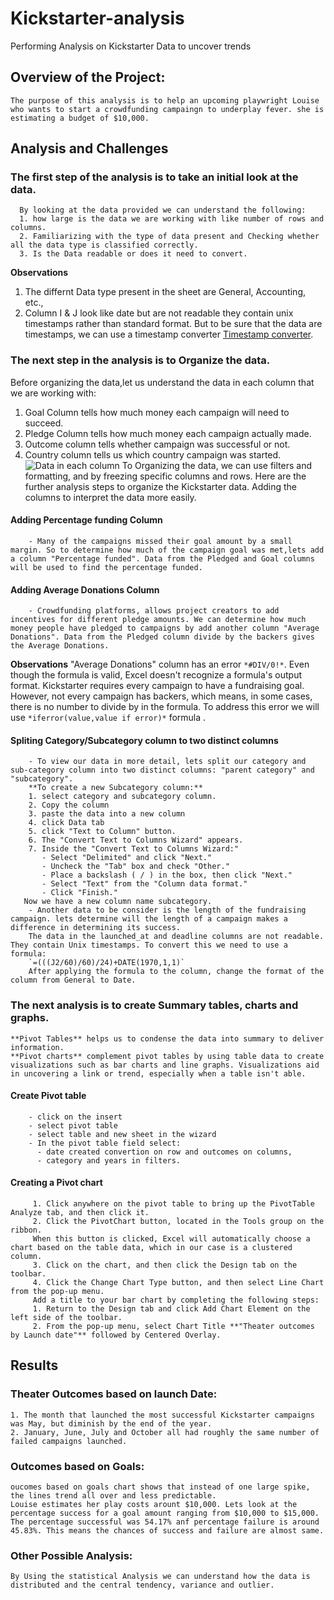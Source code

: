 # Kickstarter-analysis
Performing Analysis on Kickstarter Data to uncover trends
## Overview of the Project:
    The purpose of this analysis is to help an upcoming playwright Louise who wants to start a crowdfunding campaingn to underplay fever. she is estimating a budget of $10,000.
## Analysis and Challenges
### The first step of the analysis is to take an initial look at the data.
      By looking at the data provided we can understand the following:
      1. how large is the data we are working with like number of rows and columns. 
      2. Familiarizing with the type of data present and Checking whether all the data type is classified correctly. 
      3. Is the Data readable or does it need to convert. 
   **Observations**
1. The differnt Data type present in the sheet are General, Accounting, etc.,
2. Column I & J look like date but are not readable they contain unix timestamps rather than standard format.
                But to be sure that the data are timestamps, we can use a timestamp converter [Timestamp converter](https://www.epochconverter.com/).
### The next step in the analysis is to Organize the data.
Before organizing the data,let us understand the data in each column that we are working with:
1. Goal Column tells how much money each campaign will need to succeed.
2. Pledge Column tells how much money each campaign actually made.
3. Outcome column tells whether campaign was successful or not.
4. Country column tells us which country campaign was started.
![Data in each column](https://user-images.githubusercontent.com/107584361/174462359-4df321fd-e2f0-40cf-9fa4-b539006d93dd.png)
      To Organizing the data, we can use filters and formatting, and by freezing specific columns and rows. 
      Here are the further analysis steps to organize the Kickstarter data.
      Adding the columns to interpret the data more easily.
 #### Adding Percentage funding Column
        - Many of the campaigns missed their goal amount by a small margin. So to determine how much of the campaign goal was met,lets add a column "Percentage funded". Data from the Pledged and Goal columns will be used to find the percentage funded. 
 #### Adding Average Donations Column
        - Crowdfunding platforms, allows project creators to add incentives for different pledge amounts. We can determine how much money people have pledged to campaigns by add another column "Average Donations". Data from the Pledged column divide by the backers gives the Average Donations.
   **Observations**
        "Average Donations" column has an error `*#DIV/0!*`. Even though the formula is valid, Excel doesn't recognize a formula's output format. Kickstarter requires every campaign to have a fundraising goal. However, not every campaign has backers, which means, in some cases, there is no number to divide by in the formula. To address this error we will use `*iferror(value,value if error)*` formula . 
  #### Spliting Category/Subcategory column to two distinct columns
        - To view our data in more detail, lets split our category and sub-category column into two distinct columns: "parent category" and "subcategory".
        **To create a new Subcategory column:**
        1. select category and subcategory column.
        2. Copy the column
        3. paste the data into a new column 
        4. click Data tab
        5. click "Text to Column" button.
        6. The "Convert Text to Columns Wizard" appears. 
        7. Inside the "Convert Text to Columns Wizard:"
           - Select "Delimited" and click "Next."
           - Uncheck the "Tab" box and check "Other."
           - Place a backslash ( / ) in the box, then click "Next."
           - Select "Text" from the "Column data format."
           - Click "Finish."
       Now we have a new column name subcategory.
        - Another data to be consider is the length of the fundraising campaign. lets determine will the length of a campaign makes a difference in determining its success.
        The data in the launched_at and deadline columns are not readable. They contain Unix timestamps. To convert this we need to use a formula: 
        `=(((J2/60)/60)/24)+DATE(1970,1,1)`
        After applying the formula to the column, change the format of the column from General to Date.
### The next analysis is to create Summary tables, charts and graphs.
    **Pivot Tables** helps us to condense the data into summary to deliver information.
    **Pivot charts** complement pivot tables by using table data to create visualizations such as bar charts and line graphs. Visualizations aid in uncovering a link or trend, especially when a table isn't able.
   #### Create Pivot table
        - click on the insert 
        - select pivot table
        - select table and new sheet in the wizard
        - In the pivot table field select:
          - date created convertion on row and outcomes on columns, 
          - category and years in filters.   
   #### Creating a Pivot chart
         1. Click anywhere on the pivot table to bring up the PivotTable Analyze tab, and then click it.
         2. Click the PivotChart button, located in the Tools group on the ribbon.
         When this button is clicked, Excel will automatically choose a chart based on the table data, which in our case is a clustered column.
         3. Click on the chart, and then click the Design tab on the toolbar.
         4. Click the Change Chart Type button, and then select Line Chart from the pop-up menu.
         Add a title to your bar chart by completing the following steps:
         1. Return to the Design tab and click Add Chart Element on the left side of the toolbar.
         2. From the pop-up menu, select Chart Title **"Theater outcomes by Launch date"** followed by Centered Overlay.
## Results
### Theater Outcomes based on launch Date:
    1. The month that launched the most successful Kickstarter campaigns was May, but diminish by the end of the year.
    2. January, June, July and October all had roughly the same number of failed campaigns launched.
### Outcomes based on Goals:
    oucomes based on goals chart shows that instead of one large spike, the lines trend all over and less predictable. 
    Louise estimates her play costs arount $10,000. Lets look at the percentage success for a goal amount ranging from $10,000 to $15,000. The percentage successful was 54.17% anf percentage failure is around 45.83%. This means the chances of success and failure are almost same.
### Other Possible Analysis:
    By Using the statistical Analysis we can understand how the data is distributed and the central tendency, variance and outlier.
